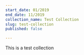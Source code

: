 ```yaml
---
start_date: 01/2019
end_date: 11/2019
collection_name: Test Collection
slug: test-collection
published: false

---
```

This is a test collection